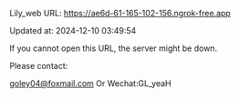 Lily_web URL: https://ae6d-61-165-102-156.ngrok-free.app

Updated at: 2024-12-10 03:49:54

If you cannot open this URL, the server might be down.

Please contact: 

goley04@foxmail.com Or Wechat:GL_yeaH